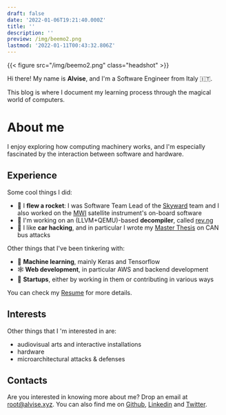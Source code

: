 ```yaml
---
draft: false
date: '2022-01-06T19:21:40.000Z'
title: ''
description: ''
preview: /img/beemo2.png
lastmod: '2022-01-11T00:43:32.806Z'
---
```


{{< figure src="/img/beemo2.png" class="headshot" >}}

Hi there! My name is **Alvise**, and I'm a Software Engineer from Italy 🇮🇹.

This blog is where I document my learning process through the magical world of computers.


# About me

I enjoy exploring how computing machinery works, and
I'm especially fascinated by the interaction between software and hardware.

## Experience

Some cool things I did:

* 🚀 I **flew a rocket**: I was Software Team Lead of the [Skyward](https://skywarder.eu) team and I also worked on the [MWI](https://directory.eoportal.org/web/eoportal/satellite-missions/m/metop-sg) satellite instrument's on-board software
* 🐉 I'm working on an (LLVM+QEMU)-based **decompiler**, called [rev.ng](https://rev.ng)
* 🚗 I like **car hacking**, and in particular I wrote my [Master Thesis](https://www.politesi.polimi.it/bitstream/10589/180235/1/2021_10_DeFaveriTron.pdf) on CAN bus attacks


Other things that I've been tinkering with:
* 🤖 **Machine learning**, mainly Keras and Tensorflow
* 🕸️ **Web development**, in particular AWS and backend development
* 🦄 **Startups**, either by working in them or contributing in various ways

You can check my [Resume](http://cv.alvise.xyz) for more details.
## Interests

Other things that I 'm interested in are:
* audiovisual arts and interactive installations
* hardware
* microarchitectural attacks & defenses

## Contacts

Are you interested in knowing more about me? Drop an email at [root@alvise.xyz](mailto:root@alvise.xyz). You can also find me on [Github](https://github.com/AlviseDeFaveri), [Linkedin](https://linkedin.com/alvise-dft) and [Twitter](https://twitter.com/HBitmasks).
